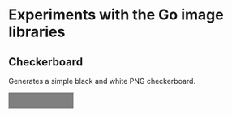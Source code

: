 # Experiments with the Go image libraries

## Checkerboard

Generates a simple black and white PNG checkerboard.

![checkerboard](checkerboard/checkerboard.png)
